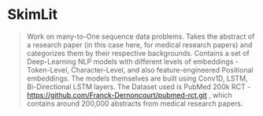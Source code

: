 # SkimLit
>Work on many-to-One sequence data problems.
>Takes the abstract of a research paper (in this case here, for medical research papers) and categorizes them by their respective backgrounds.
>Contains a set of Deep-Learning NLP models with different levels of embeddings - Token-Level, Character-Level, and also feature-engineered Positional embeddings.
>The models themselves are built using Conv1D, LSTM, Bi-Directional LSTM layers.
>The Dataset used is PubMed 200k RCT - https://github.com/Franck-Dernoncourt/pubmed-rct.git , which contains around 200,000 abstracts from medical research papers.
